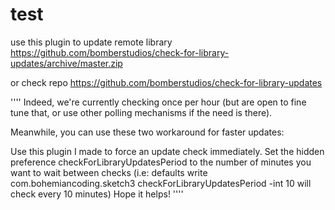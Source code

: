 # test
use this plugin to update remote library <https://github.com/bomberstudios/check-for-library-updates/archive/master.zip>

or check repo <https://github.com/bomberstudios/check-for-library-updates>

''''
Indeed, we're currently checking once per hour (but are open to fine tune that, or use other polling mechanisms if the need is there).

Meanwhile, you can use these two workaround for faster updates:

Use this plugin I made to force an update check immediately.
Set the hidden preference checkForLibraryUpdatesPeriod to the number of minutes you want to wait between checks (i.e: defaults write com.bohemiancoding.sketch3 checkForLibraryUpdatesPeriod -int 10 will check every 10 minutes)
Hope it helps!
''''
